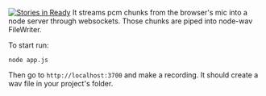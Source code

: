 [![Stories in Ready](https://badge.waffle.io/gabrielpoca/browser-pcm-stream.png?label=ready&title=Ready)](https://waffle.io/gabrielpoca/browser-pcm-stream)
It streams pcm chunks from the browser's mic into a node server through websockets. Those chunks are piped into node-wav FileWriter.

To start run:

    node app.js

Then go to `http://localhost:3700` and make a recording. It should create a wav file in your project's folder.
